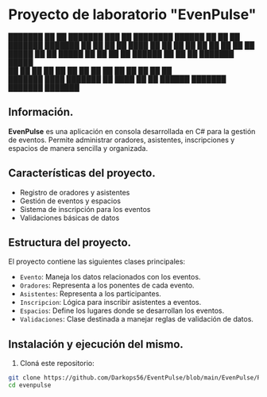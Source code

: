 
# Proyecto de laboratorio "EvenPulse" 


███████ ██    ██ ███████ ███    ██ ████████ ██████  ██    ██ ██      ███████ ███████ 
██      ██    ██ ██      ████   ██    ██    ██   ██ ██    ██ ██      ██      ██      
█████   ██    ██ █████   ██ ██  ██    ██    ██████  ██    ██ ██      ███████ █████   
██       ██  ██  ██      ██  ██ ██    ██    ██      ██    ██ ██           ██ ██      
███████   ████   ███████ ██   ████    ██    ██       ██████  ███████ ███████ ███████ 
                                                                                     
                                                                                    

## Información.

**EvenPulse** es una aplicación en consola desarrollada en C# para la gestión de eventos. Permite administrar oradores, asistentes, inscripciones y espacios de manera sencilla y organizada.

## Características del proyecto. 

- Registro de oradores y asistentes
- Gestión de eventos y espacios
- Sistema de inscripción para los eventos
- Validaciones básicas de datos
 
## Estructura del proyecto.

El proyecto contiene las siguientes clases principales:

- `Evento`: Maneja los datos relacionados con los eventos.
- `Oradores`: Representa a los ponentes de cada evento.
- `Asistentes`: Representa a los participantes.
- `Inscripcion`: Lógica para inscribir asistentes a eventos.
- `Espacios`: Define los lugares donde se desarrollan los eventos.
- `Validaciones`: Clase destinada a manejar reglas de validación de datos.

## Instalación y ejecución del mismo. 

1. Cloná este repositorio:

```bash
git clone https://github.com/Darkops56/EventPulse/blob/main/EvenPulse/Program.cs
cd evenpulse
